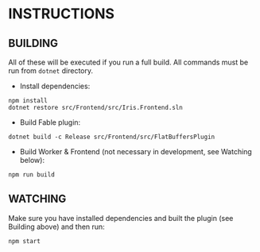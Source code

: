 # INSTRUCTIONS

## BUILDING

All of these will be executed if you run a full build. All commands must be run from `dotnet` directory.

- Install dependencies:

```shell
npm install
dotnet restore src/Frontend/src/Iris.Frontend.sln
```

- Build Fable plugin:

```shell
dotnet build -c Release src/Frontend/src/FlatBuffersPlugin
```

- Build Worker & Frontend (not necessary in development, see Watching below):

```shell
npm run build
```

## WATCHING

Make sure you have installed dependencies and built the plugin (see Building above) and then run:

```shell
npm start
```
